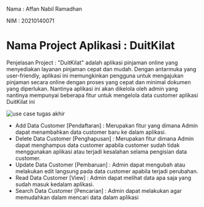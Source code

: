 Nama : Affan Nabil Ramadhan

NIM : 20210140071

# Nama Project Aplikasi : DuitKilat

Penjelasan Project : "DuitKilat" adalah aplikasi pinjaman online yang menyediakan layanan pinjaman cepat dan mudah. Dengan antarmuka yang user-friendly, aplikasi ini memungkinkan pengguna untuk mengajukan pinjaman secara online dengan proses yang cepat dan minimal dokumen yang diperlukan.
Nantinya aplikasi ini akan dikelola oleh admin yang nantinya mempunyai beberapa fitur untuk mengelola data customer aplikasi DuitKilat ini

![use case tugas akhir](https://github.com/affanramadhan23/ProjectAkhir/assets/115221991/754b23ae-85f0-42cb-b967-f5f8d68d09e3)

- Add Data Customer [Pendaftaran] : Merupakan fitur yang dimana Admin dapat menambahkan data customer baru ke dalam aplikasi.
- Delete Data Customer [Penghapusan] : Merupakan fitur dimana Admin dapat menghampus data customer apabila customer sudah tidak menggunakan aplikasi atau
  terjadi kesalahan selama pengisian data customer.
- Update Data Customer [Pembaruan] : Admin dapat mengubah atau melakukan edit langsung pada data customer apabila terjadi perubahan.
- Read Data Customer [View] : Admin dapat melihat data apa saja yang sudah masuk kedalam aplikasi.
- Search Data Customer [Pencarian] : Admin dapat melakukan agar memudahkan dalam mencari data dalam aplikasi
